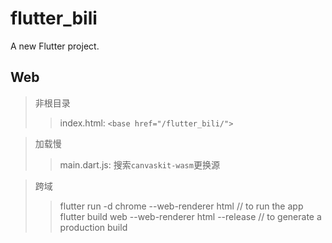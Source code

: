 # flutter_bili

A new Flutter project.

## Web
> 非根目录
>> index.html:  `<base href="/flutter_bili/">`

> 加载慢
>> main.dart.js:  搜索`canvaskit-wasm`更换源

> 跨域
>> flutter run -d chrome --web-renderer html // to run the app
>> flutter build web --web-renderer html --release // to generate a production build 



